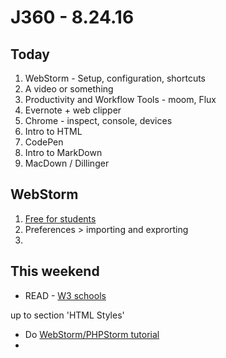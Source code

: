 # J360 - 8.24.16

## Today

 1. WebStorm - Setup, configuration, shortcuts
 2. A video or something
 3. Productivity and Workflow Tools - moom, Flux
 4. Evernote + web clipper
 4. Chrome - inspect, console, devices
 3. Intro to HTML
 4. CodePen
 5. Intro to MarkDown
 6. MacDown / Dillinger

## WebStorm

 1. [Free for students](https://www.jetbrains.com/student/)
 2. Preferences > importing and exprorting
 3. 

 
## This weekend

 * READ - [W3 schools](http://www.w3schools.com/html/default.asp)

 up to section 'HTML Styles'


 * Do [WebStorm/PHPStorm tutorial](https://laracasts.com/series/how-to-be-awesome-in-phpstorm)
 * 
 